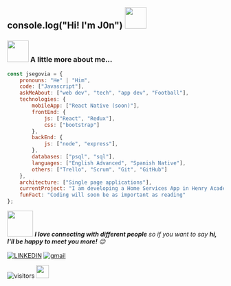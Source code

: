 ## console.log("Hi! I'm J0n") <img src="https://media.giphy.com/media/mGcNjsfWAjY5AEZNw6/giphy.gif" width="50">
### <img src="https://media.giphy.com/media/VgCDAzcKvsR6OM0uWg/giphy.gif" width="50"> A little more about me...  

```javascript
const jsegovia = {
    pronouns: "He" | "Him",
    code: ["Javascript"],
    askMeAbout: ["web dev", "tech", "app dev", "Football"],
    technologies: {
        mobileApp: ["React Native (soon)"],
        frontEnd: {
            js: ["React", "Redux"],
            css: ["bootstrap"]
        },
        backEnd: {
            js: ["node", "express"],
        },
        databases: ["psql", "sql"],
        languages: ["English Advanced", "Spanish Native"],
        others: ["Trello", "Scrum", "Git", "GitHub"]
    },
    architecture: ["Single page applications"],
    currentProject: "I am developing a Home Services App in Henry Academy",
    funFact: "Coding will soon be as important as reading"
};
```

<img src="https://media.giphy.com/media/LnQjpWaON8nhr21vNW/giphy.gif" width="60"> <em><b>I love connecting with different people</b> so if you want to say <b>hi, I'll be happy to meet you more!</b> 😊</em>

<a href="https://www.linkedin.com/in/jonatan-segovia-dev/"><img alt="LINKEDIN" src="https://img.shields.io/badge/Linkedin-Jonatan%20Segovia-blue?style=flat-square&logo=linkedin" align="center"></a>
<a href="mailto:jsegovia.ush@gmailcom"><img alt="gmail" src="https://img.shields.io/badge/GMAIL-jsegovia.ush%40gmail.com-red?style=flat-square&logo=gmail" align="center"></a>

![visitors](https://visitor-badge.laobi.icu/badge?page_id="https://github.com/jonatansegovia/jonatansegovia/blob/main/README.md")
<img src="https://media.giphy.com/media/dxn6fRlTIShoeBr69N/giphy.gif" width="30"/>
